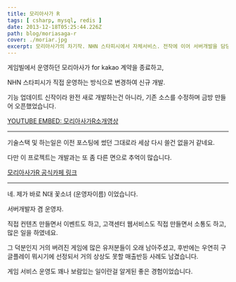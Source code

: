 ```yaml
---
title: 모리아사가 R
tags: [ csharp, mysql, redis ]
date: 2013-12-18T05:25:44.226Z
path: blog/moriasaga-r
cover: ./moriar.jpg
excerpt: 모리아사가의 차기작. NHN 스타피시에서 자체서비스. 전작에 이어 서버개발을 담당하였습니다. (NHN, 2013~2015)
---
```


게임빌에서 운영하던 모리아사가 for kakao 계약을 종료하고,

NHN 스타피시가 직접 운영하는 방식으로 변경하여 신규 개발.

기능 업데이트 신작이라 완전 새로 개발하는건 아니라, 기존 소스를 수정하며 금방 만들어 오픈했었습니다.


<!-- `youtube:https://www.youtube.com/embed/RXCemfyZRzs` -->
[YOUTUBE EMBED: 모리아사가R소개영상](https://www.youtube.com/embed/sa8HRsaJ2qE)

----

기술스택 및 하는일은 이전 포스팅에 썼던 그대로라 세삼 다시 쓸건 없을거 같네요.

다만 이 프로젝트는 개발과는 또 좀 다른 면으로 추억이 많습니다.

[모리아사가R 공식카페 링크](https://cafe.naver.com/moriahsaga2)


----

네. 제가 바로 N대 꽃소녀 (운영자이름) 이었습니다.

서버개발자 겸 운영자.

직접 컨텐츠 만들면서 이벤트도 하고, 고객센터 웹서비스도 직접 만들면서 소통도 하고, 많은 일을 하였네요.

그 덕분인지 거의 버려진 게임에 많은 유저분들이 오래 남아주셨고, 후반에는 우연히 구글플레이 뭐시기에 선정되서 거의 상상도 못할 매출반등 사례도 남겼습니다.

게임 서비스 운영도 꽤나 보람있는 일이란걸 알게된 좋은 경험이었습니다.
